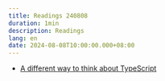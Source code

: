 ```yaml
---
title: Readings 240808
duration: 1min
description: Readings
lang: en
date: 2024-08-08T10:00:00.000+08:00
---
```


- [A different way to think about TypeScript](https://www.rob.directory/blog/a-different-way-to-think-about-typescript)
